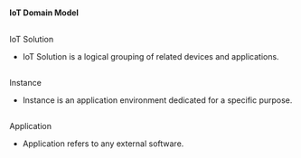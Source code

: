 
# 
**IoT Domain Model**


## 
IoT Solution
* IoT Solution is a logical grouping of related devices and applications.


## 
Instance
* Instance is an application environment dedicated for a specific purpose.


## 
Application
* Application refers to any external software.


